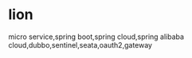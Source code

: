 # lion
micro service,spring boot,spring cloud,spring alibaba cloud,dubbo,sentinel,seata,oauth2,gateway
